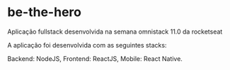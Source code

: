 # be-the-hero
Aplicação fullstack desenvolvida na semana omnistack 11.0 da rocketseat

A aplicação foi desenvolvida com as seguintes stacks:

Backend: NodeJS,
Frontend: ReactJS,
Mobile: React Native.
